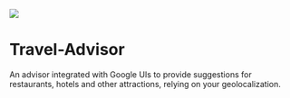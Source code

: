 ![](https://tokei.rs/b1/github/YamiTL/Travel-Advisor)
# Travel-Advisor
An advisor integrated with Google UIs to provide suggestions for restaurants, hotels and other attractions, relying on your geolocalization.
